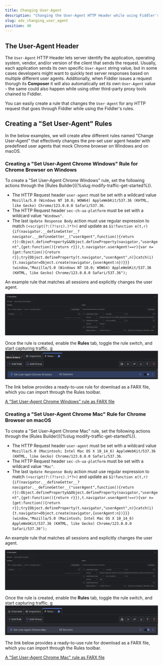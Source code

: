 ```yaml
---
title: Changing User-Agent
description: "Changing the User-Agent HTTP Header while using Fiddler's rules."
slug: adv_changing_user_agent
position: 40
---
```


## The User-Agent Header

The `User-Agent` HTTP Header lets server identify the application, operating system, vendor, and/or version of the client that sends the request. Usually, each application sends its own specific `User-Agent` string value, but in some cases developers might want to quickly test server responses based on multiple different user agents. Additionally, when Fiddler issues a request thorugh its **Composer** it will also automatically set its own `User-Agent` value - the same could also happen while using other third-party proxy tools chained to Fiddler.

You can easily create a rule that changes the `User-Agent` for any HTTP request that goes through Fiddler while using the Fiddler's rules.

## Creating a "Set User-Agent" Rules

In the below examples, we will create afew different rules named "Change User-Agent" that effectively changes the pre-set user agent header with predefined user agents that mock Chrome browser on Windows and on macOS.

### Creating a "Set User-Agent Chrome Windows" Rule for Chrome Browser on Windows

To create a "Set User-Agent Chrome Windows" rule, set the following actions through the [Rules Builder]({%slug modify-traffic-get-started%}).

- The HTTP Request header `user-agent` must be set with a wildcard value `Mozilla/5.0 (Windows NT 10.0; WOW64) AppleWebKit/537.36 (KHTML, like Gecko) Chrome/123.0.0.0 Safari/537.36`.
- The HTTP Request header `sec-ch-ua-platform` must be set with a wildcard value `"Windows"`.
- The last `Update Response Body` action must use regular expression to match `(<script(?:(?!src).)*?>)` and update as `$1!function e(t,r){if(navigator.__defineGetter__?navigator.__defineGetter__("userAgent",function(){return r}):Object.defineProperty&&Object.defineProperty(navigator,"userAgent",{get:function(){return r}}),t.navigator.userAgent!==r){var n={get:function(){return r}};try{Object.defineProperty(t.navigator,"userAgent",n)}catch(i){t.navigator=Object.create(navigator,{userAgent:n})}}}(window,"Mozilla/5.0 (Windows NT 10.0; WOW64) AppleWebKit/537.36 (KHTML, like Gecko) Chrome/123.0.0.0 Safari/537.36");`


An example rule that matches all sessions and explicitly changes the user agent.

![Creating "Set User-Agent Chrome Windows" rule](../../images/advanced/adv-change-ua-chrome-windows.png)

Once the rule is created, enable the **Rules** tab, toggle the rule switch, and start capturing traffic.
g
![Activating the "Set User-Agent Chrome Windows" rule](../../images/advanced/adv-change-ua-chrome-windows-active.png)

The link below provides a ready-to-use rule for download as a FARX file, which you can import through the Rules toolbar.

[A "Set User-Agent Chrome Windows" rule as FARX file](https://github.com/telerik/fiddler-everywhere/rules/tooling/changing-user-agent-chrome-windows)

### Creating a "Set User-Agent Chrome Mac" Rule for Chrome Browser on macOS

To create a "Set User-Agent Chrome Mac" rule, set the following actions through the [Rules Builder]({%slug modify-traffic-get-started%}).

- The HTTP Request header `user-agent` must be set with a wildcard value `Mozilla/5.0 (Macintosh; Intel Mac OS X 10_14_6) AppleWebKit/537.36 (KHTML, like Gecko) Chrome/123.0.0.0 Safari/537.36`.
- The HTTP Request header `sec-ch-ua-platform` must be set with a wildcard value `"Mac"`.
- The last `Update Response Body` action must use regular expression to match `(<script(?:(?!src).)*?>)` and update as `$1!function e(t,r){if(navigator.__defineGetter__?navigator.__defineGetter__("userAgent",function(){return r}):Object.defineProperty&&Object.defineProperty(navigator,"userAgent",{get:function(){return r}}),t.navigator.userAgent!==r){var n={get:function(){return r}};try{Object.defineProperty(t.navigator,"userAgent",n)}catch(i){t.navigator=Object.create(navigator,{userAgent:n})}}}(window,"Mozilla/5.0 (Macintosh; Intel Mac OS X 10_14_6) AppleWebKit/537.36 (KHTML, like Gecko) Chrome/123.0.0.0 Safari/537.36");`


An example rule that matches all sessions and explicitly changes the user agent.

![Creating "Set User-Agent Chrome Mac" rule](../../images/advanced/adv-change-ua-chrome-mac.png)

Once the rule is created, enable the **Rules** tab, toggle the rule switch, and start capturing traffic.
g
![Activating the "Set User-Agent Chrome Mac" rule](../../images/advanced/adv-change-ua-chrome-mac-active.png)

The link below provides a ready-to-use rule for download as a FARX file, which you can import through the Rules toolbar.

[A "Set User-Agent Chrome Mac" rule as FARX file](https://github.com/telerik/fiddler-everywhere/rules/tooling/changing-user-agent-chrome-macos)
 
 
 